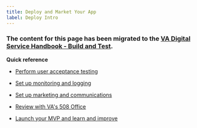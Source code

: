 ```yaml
---
title: Deploy and Market Your App
label: Deploy Intro
---
```


### The content for this page has been migrated to the <a title="go to VA Digital Service Handbook" href="https://department-of-veterans-affairs.github.io/va-digital-service-handbook/delivery/build-and-test/index.html" target="_blank">VA Digital Service Handbook - Build and Test</a>.


**Quick reference**

* <a title="go to uat" href="https://department-of-veterans-affairs.github.io/va-digital-service-handbook/resources/more/uat" target="_blank">Perform user acceptance testing</a>

* <a title="go to live service details" href="https://department-of-veterans-affairs.github.io/va-digital-service-handbook/resources/more/service-details" target="_blank">Set up monitoring and logging</a>

* <a title="go to communications" href="https://department-of-veterans-affairs.github.io/va-digital-service-handbook/resources/more/marcom" target="_blank">Set up marketing and communications</a>

* <a title="go to va 508" href="https://department-of-veterans-affairs.github.io/va-digital-service-handbook/resources/more/va508" target="_blank">Review with VA's 508 Office</a>

* <a title="go to learn and improve" href="https://department-of-veterans-affairs.github.io/va-digital-service-handbook/delivery/learn-and-improve" target="_blank">Launch your MVP and learn and improve</a>



<!--
Process:

1. [Create a launch plan](./): determine what criteria you'll use to know when you're ready to start driving live traffic to your application.

1. [Perform User Acceptance Testing](./):
1. [Set up monitoring and logging](./):
1. [Configure any alerts around saturation, error rate, latency, availability](./):
1. [Set rate limits](./):
1. [Communicate the upcoming launch](./): send information about your product out to teams like Call Centers, stakeholders, anyone else who may play a role in supporting your application once it's live. As a sample, reference the product guide that Vets.gov uses to update teams of new products launching.
1. [Schedule a walkthrough with VA's 508 Office](./): in addition to automated 508 testing, it's important to have the 508 Office walk through your application as they may be able to catch more nuanced challenges you'll want to resolve prior to launch.
1. [Launch and monitor](./):
-->
